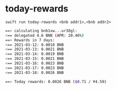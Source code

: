 # today-rewards

`swift run today-rewards <bnb addr1>,<bnb addr2>`

```bash
==> calculating bnb1xw...ur38gl:
<== delegated 4.6 BNB (APR: 20.46%)
==> Rewards in 7 days:
<== 2021-03-12: 0.0010 BNB
<== 2021-03-13: 0.0021 BNB
<== 2021-03-14: 0.0019 BNB
<== 2021-03-15: 0.0021 BNB
<== 2021-03-16: 0.0023 BNB
<== 2021-03-17: 0.0023 BNB
<== 2021-03-18: 0.0026 BNB

==> Today rewards: 0.0026 BNB ($0.71 / ¥4.59)
```
